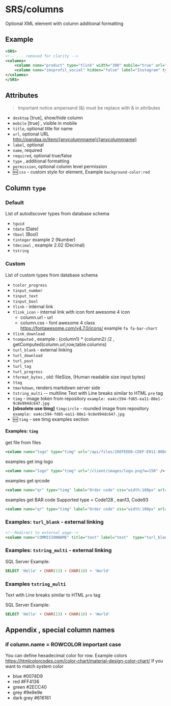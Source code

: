 ﻿# SRS/columns

Optional XML element with column additional formatting

## Example

``` xml
<SRS>
<!-- ... removed for clarity -->
<columns>
	<column name="product" type="tlink" width="300" mobile="true" url="/mportal/417-portal-product/tasks?id={productID}"/>
	<column name="imsprofil_social" hidden="false" label="Instagram" type="turl_blank" url="https://www.instagram.com/{imsprofil_social}" />
</columns>
</SRS>
```

## Attributes

> Important notice ampersand (&) must be replace with &amp; in attributes

- `desktop` [true], show/hide column
- `mobile` [true] , visible in mobile
- `title`, optional title for name
- `url`, optional URL http://pandaa.io/item/{anycolumnname}/{anycolumnname} 
- `label`, optional
- `name`, required
- `required`, optional true/false 
- `type` , additional formatting
- `permission`, optional column level permission
- 🆕 `css`  - custom style for element, Example `background-color:red`

## Column `type`

### Default

List of autodiscover types from database schema

- `tguid` 
- `tdate` (Date)
- `tbool`  (Bool)
- `tinteger`  example 2 (Number)
- `tdecimal` , example 2.02  (Decimal)
- `tstring`

### Custom

List of custom types from database schema

- `tcolor_progress`
- `tinput_number`
- `tinput_text`
- `tinput_bool`
- `tlink` -  internal link
- `tlink_icon`  - internal link with icon font awesome 4 icon
  - column.url - url 
  - column.css - font awesome 4 class  https://fontawesome.com/v4.7.0/icons/ example `fa fa-bar-chart`
- `tlink_download`
- `tcomputed` , example : {column1} * {column2} /2 ,  getComputed(column.url,row,table.columns)
- `turl_blank` - external linking
- `turl_download` 
- `turl_post`
- `turl_tag`
- `turl_progress`
- `tformat_bytes` , old: fileSize,  (Human readable size input bytes)
- `ttag` 
- `tmarkdown`, renders markdown server side
- `tstring_multi` -- multiline Text with Line breaks similar to HTML `pre` tag
- `timg` - image token from repository `example: ea4cc594-fd85-ea11-80e1-9c8e994dc647.jpg`
- **[obsolete use timg]** `timgcircle` - rounded image from repository `example: ea4cc594-fd85-ea11-80e1-9c8e994dc647.jpg`
- 🆕 `timg` - see timg examples section


####  Examples:  `timg` 

get file from files 
```xml
<column name="logo" type="timg" url="/api/files/26EFEED6-CDEF-E911-80DA-9C8E994DC647.png?w=150" />
```

examples get img logo 
```xml
<column name="logo" type="timg" url="/client/images/logo.png?w=150" />
```

examples get qrcode
```xml
<column name="qr" type="timg" label="Order code" css="width:100px" url="/api/system/qrcode?code={qr}" />
```

examples get BAR code
Supported type =  Code128 , ean13, Code93
```xml
<column name="qr" type="timg" label="Order code" css="width:100px" url="/api/system/barcode?code={qr}&type=code128" />
```

  
### Examples:  `turl_blank`  - external linking

```xml
<!--Redirect to external page-->
<column name="COMMISIONNAME" title="test" label="test"  type="turl_blank" url="http://test.com/test?commisionID={commisionID}" />
```

### Examples:  `tstring_multi`  - external linking

SQL Server Example:

``` sql
SELECT 'Hello' + CHAR(13) + CHAR(10) + 'World'
```

### Examples `tstring_multi`

Text with Line breaks similar to HTML `pre` tag

SQL Server Example:

``` sql
SELECT 'Hello' + CHAR(13) + CHAR(10) + 'World'
```


## Appendix , special column names

###  if column.name = ROWCOLOR  important case 

You can define hexadecimal color for row. Example colors https://htmlcolorcodes.com/color-chart/material-design-color-chart/
If you want to match system color

- blue #0074D9
- red #FF4136
- green #2ECC40
- grey #9e9e9e
- dark grey #616161






